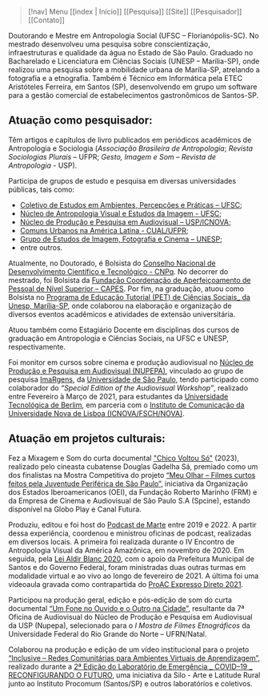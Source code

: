 > [!nav]  Menu
> [[index | Início]]    [[Pesquisa]]    [[Site]]    [[Pesquisador]]    [[Contato]]

Doutorando e Mestre em Antropologia Social (UFSC – Florianópolis-SC). No mestrado desenvolveu uma pesquisa sobre conscientização, infraestruturas e qualidade da água no Estado de São Paulo. Graduado no Bacharelado e Licenciatura em Ciências Sociais (UNESP – Marília-SP), onde realizou uma pesquisa sobre a mobilidade urbana de Marília-SP, atrelando a fotografia e a etnografia. Também é Técnico em Informática pela ETEC Aristóteles Ferreira, em Santos (SP), desenvolvendo em grupo um software para a gestão comercial de estabelecimentos gastronômicos de Santos-SP.
## Atuação como pesquisador:

Têm artigos e capítulos de livro publicados em periódicos acadêmicos de Antropologia e Sociologia (_Associação Brasileira de Antropologia_; _Revista Sociologias Plurais_ – UFPR; _Gesto, Imagem e Som – Revista de Antropologia_ - USP).

Participa de grupos de estudo e pesquisa em diversas universidades públicas, tais como:
- [Coletivo de Estudos em Ambientes, Percepções e Práticas – UFSC](https://www.ant.cfh.ufsc.br/2023/05/25/canoa-coletivo-de-estudos-em-ambientes-percepcoes-e-praticas-convida-conhecimento-ecologico-local-e-o-entendimento-das-mudancas-climaticas/);
- [Núcleo de Antropologia Visual e Estudos da Imagem - UFSC](https://navi.ufsc.br); 
- [Núcleo de Produção e Pesquisa em Audiovisual – USP/ICNOVA](https://www.imargens.com.br/nupepa);
- [Comuns Urbanos na América Latina - CUAL/UFPR](https://pt.wikiversity.org/wiki/Comum_-_Grupo_de_Estudos);
- [Grupo de Estudos de Imagem, Fotografia e Cinema – UNESP](http://www.dgp.cnpq.br/dgp/espelhogrupo/3011092794865160);
- entre outros.

Atualmente, no Doutorado, é Bolsista do [Conselho Nacional de Desenvolvimento Científico e Tecnológico - CNPq](https://www.gov.br/cnpq). No decorrer do mestrado, foi Bolsista da [Fundação Coordenação de Aperfeiçoamento de Pessoal de Nível Superior – CAPES](https://www.gov.br/capes/pt-br). Por fim, na graduação, atuou como Bolsista no [Programa de Educação Tutorial (PET) de Ciências Sociais_ da Unesp, Marília-SP](https://www.marilia.unesp.br/#!/graduacao/pet-ciencias-sociais/apresentacao/), onde colaborou na elaboração e organização de diversos eventos acadêmicos e atividades de extensão universitária.

Atuou também como Estagiário Docente em disciplinas dos cursos de graduação em Antropologia e Ciências Sociais, na UFSC e UNESP, respectivamente.

Foi monitor em cursos sobre cinema e produção audiovisual no [Núcleo de Produção e Pesquisa em Audiovisual (NUPEPA)](https://www.imargens.com.br/single-post/2017/01/17/imargens-1), vinculado ao grupo de pesquisa [ImaRgens](https://www.imargens.com.br/sobre-o-imargens), da [Universidade de São Paulo](https://www5.usp.br), tendo participado como colaborador do _“Special Edition of the Audiovisual Workshop”_, realizado entre Fevereiro à Março de 2021, para estudantes da [Universidade Tecnológica de Berlim](https://www.tu.berlin/en/), em parceria com o [Instituto de Comunicação da Universidade Nova de Lisboa (ICNOVA/FSCH/NOVA)](https://www.fcsh.unl.pt/unidades-investigacao/instituto-de-comunicacao-da-nova-icnova/).

## Atuação em projetos culturais:

Fez a Mixagem e Som do curta documental ["Chico Voltou Só"](https://www.youtube.com/watch?v=eyckuFLYndw) (2023), realizado pelo cineasta cubatense Douglas Gadelha Sá, premiado como um dos finalistas na Mostra Competitiva do projeto [“Meu Olhar – Filmes curtos feitos pela Juventude Periférica de São Paulo”](https://coliga.digital/oportunidades/meu-olhar-formacao-e-producao-audiovisual-estado-de-sao-paulo), iniciativa da Organização dos Estados Iberoamericanos (OEI), da Fundação Roberto Marinho (FRM) e da Empresa de Cinema e Audiovisual de São Paulo S.A (Spcine), estando disponível na Globo Play e Canal Futura.

Produziu, editou e foi host do [Podcast de Marte](http://linktr.ee/podcastdemarte) entre 2019 e 2022. A partir dessa experiência, coordenou e ministrou oficinas de podcast, realizadas em diversos locais. A primeira foi realizada durante o IV Encontro de Antropologia Visual da América Amazônica, em novembro de 2020. Em seguida, pela [Lei Aldir Blanc 2020](https://www.santos.sp.gov.br/?q=institucional/lei-aldir-blanc), com o apoio da Prefeitura Municipal de Santos e do Governo Federal, foram ministradas duas outras turmas em modalidade virtual e ao vivo ao longo de fevereiro de 2021. A última foi uma videoaula gravada como contrapartida do [ProAC Expresso Direto 2021](https://proac.sp.gov.br/editaisresultado-pro/edital-proac-expresso-direto-no-39-2021-fomento-direto-a-profissionais-do-setor-cultural-e-criativo/).

Participou na produção geral, edição e pós-edição de som do curta documental [“Um Fone no Ouvido e o Outro na Cidade”](https://www.youtube.com/watch?v=u8w5tb4R1hc), resultante da 7ª Oficina de Audiovisual do Núcleo de Produção e Pesquisa em Audiovisual da USP (Nupepa), selecionado para o _I Mostra de Filmes Etnográficos_ da Universidade Federal do Rio Grande do Norte – UFRN/Natal.

Colaborou na produção e edição de um vídeo institucional para o projeto [“Inclusive – Redes Comunitárias para Ambientes Virtuais de Aprendizagem”](https://labdeemergencia.silo.org.br/2ed/pt/ambientes-virtuais/), realizado durante a [2ª Edição do Laboratório de Emergência _ COVID–19 _ RECONFIGURANDO O FUTURO](https://labdeemergencia.silo.org.br/2ed/pt/), uma iniciativa da Silo - Arte e Latitude Rural junto ao Instituto Procomum (Santos/SP) e outros laboratórios e coletivos.